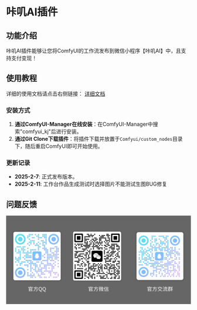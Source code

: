 # 咔叽AI插件

## 功能介绍

咔叽AI插件能够让您将ComfyUI的工作流发布到微信小程序【咔叽AI】中，且支持支付变现！

## 使用教程

详细的使用文档请点击右侧链接：
[详细文档](https://i3l25smhpx.feishu.cn/docx/ZGvsduKfYoNbnWxw5sxcy7jknRe?from=from_copylink)

### 安装方式

1. **通过ComfyUI-Manager在线安装**：在ComfyUI-Manager中搜索"comfyui_kj"后进行安装。
2. **通过Git Clone下载插件**：将插件下载并放置于`Comfyui/custom_nodes`目录下，随后重启ComfyUI即可开始使用。

### 更新记录

- **2025-2-7**: 正式发布版本。
- **2025-2-11**: 工作台作品生成测试时选择图片不能测试生图BUG修复

## 问题反馈
![联系图片](./kaji/workbench/call.png)